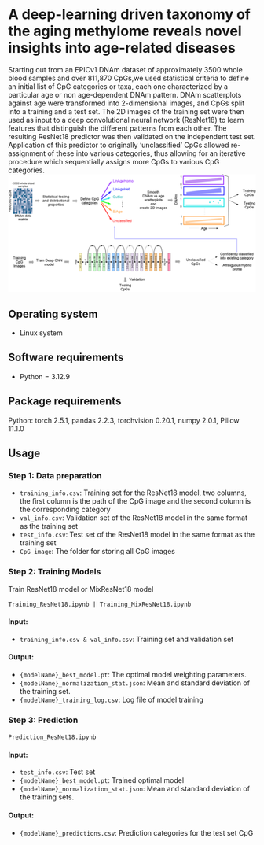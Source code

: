 # A deep-learning driven taxonomy of the aging methylome reveals novel insights into age-related diseases
Starting out from an EPICv1 DNAm dataset of approximately 3500 whole blood samples and over 811,870 CpGs,we used statistical criteria to define an initial list of CpG categories or taxa, each one characterized by a particular age or non age-dependent DNAm pattern. DNAm scatterplots against age were transformed into 2-dimensional images, and CpGs split into a training and a test set. The 2D images of the training set were then used as input to a deep convolutional neural network (ResNet18) to learn features that distinguish the different patterns from each other. The resulting ResNet18 predictor was then validated on the independent test set. Application of this predictor to originally ‘unclassified’ CpGs allowed re-assignment of these into various categories, thus allowing for an iterative procedure which sequentially assigns more CpGs to various CpG categories. 
![Workflow](./Figure/Workflow.png)


<!-- Operating system -->
## Operating system

+ Linux system

<!-- Softeware requirements -->
## Software requirements
+ Python = 3.12.9


<!-- Softeware requirements -->
## Package requirements
Python: torch 2.5.1, pandas 2.2.3, torchvision 0.20.1, numpy 2.0.1, Pillow 11.1.0

<!-- Usage -->
## Usage

### Step 1: Data preparation
+ `training_info.csv`: Training set for the ResNet18 model, two columns, the first column is the path of the CpG image and the second column is the corresponding category
+ `val_info.csv`: Validation set of the ResNet18 model in the same format as the training set
+ `test_info.csv`: Test set of the ResNet18 model in the same format as the training set
+ `CpG_image`: The folder for storing all CpG images

### Step 2: Training Models
Train ResNet18 model or MixResNet18 model
```
Training_ResNet18.ipynb | Training_MixResNet18.ipynb
```
#### Input:

+ `training_info.csv & val_info.csv`: Training set and validation set

#### Output:

+ `{modelName}_best_model.pt`: The optimal model weighting parameters.
+ `{modelName}_normalization_stat.json`: Mean and standard deviation of the training set.
+ `{modelName}_training_log.csv`: Log file of model training
### Step 3: Prediction

```
Prediction_ResNet18.ipynb
```
#### Input:
+ `test_info.csv`: Test set
+ `{modelName}_best_model.pt`: Trained optimal model
+ `{modelName}_normalization_stat.json`: Mean and standard deviation of the training sets.
#### Output:

+ `{modelName}_predictions.csv`: Prediction categories for the test set CpG

